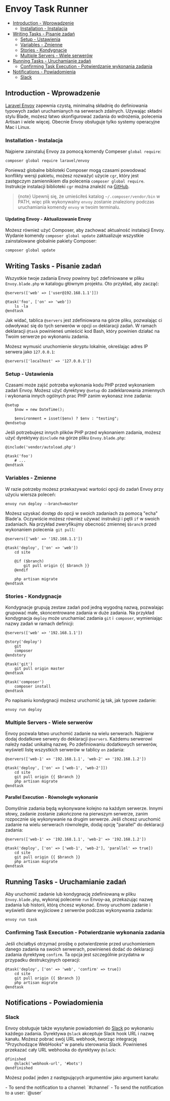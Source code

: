 # Envoy Task Runner

- [Introduction - Wprowadzenie](#introduction)
    - [Installation - Instalacja](#installation)
- [Writing Tasks - Pisanie zadań](#writing-tasks)
    - [Setup - Ustawienia](#setup)
    - [Variables - Zmienne](#variables)
    - [Stories - Kondygnacje](#stories)
    - [Multiple Servers - Wiele serwerów](#multiple-servers)
- [Running Tasks - Uruchamianie zadań](#running-tasks)
    - [Confirming Task Execution - Potwierdzanie wykonania zadania](#confirming-task-execution)
- [Notifications - Powiadomienia](#notifications)
    - [Slack](#slack)

<a name="introduction"></a>
## Introduction - Wprowadzenie

[Laravel Envoy](https://github.com/laravel/envoy) zapewnia czystą, minimalną składnię do definiowania typowych zadań uruchamianych na serwerach zdalnych. Używając składni stylu Blade, możesz łatwo skonfigurować zadania do wdrożenia, polecenia Artisan i wiele więcej. Obecnie Envoy obsługuje tylko systemy operacyjne Mac i Linux.

<a name="installation"></a>
### Installation - Instalacja

Najpierw zainstaluj Envoy za pomocą komendy Compeser `global require`:

    composer global require laravel/envoy

Ponieważ globalne biblioteki Composer mogą czasami powodować konflikty wersji pakietu, możesz rozważyć użycie `cgr`, który jest zastępczym zamiennikiem dla polecenia `composer global require`. Instrukcje instalacji biblioteki `cgr` można znaleźć na [GitHub](https://github.com/consolidation-org/cgr).

> {note} Upewnij się, że umieściłeś katalog `~/.composer/vendor/bin` w PATH, więc plik wykonywalny `envoy` zostanie znaleziony podczas uruchamiania komendy `envoy` w twoim terminalu.

#### Updating Envoy - Aktualizowanie Envoy

Możesz również użyć Composer, aby zachować aktualność instalacji Envoy. Wydanie komendy `composer global update` zaktualizuje wszystkie zainstalowane globalnie pakiety Composer:

    composer global update

<a name="writing-tasks"></a>
## Writing Tasks - Pisanie zadań

Wszystkie twoje zadania Envoy powinny być zdefiniowane w pliku `Envoy.blade.php` w katalogu głównym projektu. Oto przykład, aby zacząć:

    @servers(['web' => ['user@192.168.1.1']])

    @task('foo', ['on' => 'web'])
        ls -la
    @endtask

Jak widać, tablica `@servers` jest zdefiniowana na górze pliku, pozwalając ci odwoływać się do tych serwerów w opcji `on` deklaracji zadań. W ramach deklaracji `@task` powinieneś umieścić kod Bash, który powinien działać na Twoim serwerze po wykonaniu zadania.

Możesz wymusić uruchomienie skryptu lokalnie, określając adres IP serwera jako `127.0.0.1`:

    @servers(['localhost' => '127.0.0.1'])

<a name="setup"></a>
### Setup - Ustawienia

Czasami może zajść potrzeba wykonania kodu PHP przed wykonaniem zadań Envoy. Możesz użyć dyrektywy ```@setup``` do zadeklarowania zmiennych i wykonania innych ogólnych prac PHP zanim wykonasz inne zadania:

    @setup
        $now = new DateTime();

        $environment = isset($env) ? $env : "testing";
    @endsetup

Jeśli potrzebujesz innych plików PHP przed wykonaniem zadania, możesz użyć dyrektywy `@include` na górze pliku `Envoy.blade.php`:

    @include('vendor/autoload.php')

    @task('foo')
        # ...
    @endtask

<a name="variables"></a>
### Variables - Zmienne

W razie potrzeby możesz przekazywać wartości opcji do zadań Envoy przy użyciu wiersza poleceń:

    envoy run deploy --branch=master

Możesz uzyskać dostęp do opcji w swoich zadaniach za pomocą "echa" Blade'a. Oczywiście możesz również używać instrukcji i pętli `if` w swoich zadaniach. Na przykład zweryfikujmy obecność zmiennej `$branch` przed wykonaniem polecenia` git pull`:

    @servers(['web' => '192.168.1.1'])

    @task('deploy', ['on' => 'web'])
        cd site

        @if ($branch)
            git pull origin {{ $branch }}
        @endif

        php artisan migrate
    @endtask

<a name="stories"></a>
### Stories - Kondygnacje

Kondygnacje grupują zestaw zadań pod jedną wygodną nazwą, pozwalając grupować małe, skoncentrowane zadania w duże zadania. Na przykład kondygnacja `deploy` może uruchamiać zadania `git` i` composer`, wymieniając nazwy zadań w ramach definicji:

    @servers(['web' => '192.168.1.1'])

    @story('deploy')
        git
        composer
    @endstory

    @task('git')
        git pull origin master
    @endtask

    @task('composer')
        composer install
    @endtask

Po napisaniu kondygnacji możesz uruchomić ją tak, jak typowe zadanie:

    envoy run deploy

<a name="multiple-servers"></a>
### Multiple Servers - Wiele serwerów

Envoy pozwala łatwo uruchomić zadanie na wielu serwerach. Najpierw dodaj dodatkowe serwery do deklaracji `@servers`. Każdemu serwerowi należy nadać unikalną nazwę. Po zdefiniowaniu dodatkowych serwerów, wyświetl listę wszystkich serwerów w tablicy `on` zadania:

    @servers(['web-1' => '192.168.1.1', 'web-2' => '192.168.1.2'])

    @task('deploy', ['on' => ['web-1', 'web-2']])
        cd site
        git pull origin {{ $branch }}
        php artisan migrate
    @endtask

#### Parallel Execution - Równoległe wykonanie

Domyślnie zadania będą wykonywane kolejno na każdym serwerze. Innymi słowy, zadanie zostanie zakończone na pierwszym serwerze, zanim rozpocznie się wykonywanie na drugim serwerze. Jeśli chcesz uruchomić zadanie na wielu serwerach równolegle, dodaj opcję "parallel" do deklaracji zadania:

    @servers(['web-1' => '192.168.1.1', 'web-2' => '192.168.1.2'])

    @task('deploy', ['on' => ['web-1', 'web-2'], 'parallel' => true])
        cd site
        git pull origin {{ $branch }}
        php artisan migrate
    @endtask

<a name="running-tasks"></a>
## Running Tasks - Uruchamianie zadań

Aby uruchomić zadanie lub kondygnację zdefiniowaną w pliku `Envoy.blade.php`, wykonaj polecenie `run` Envoy-aa, przekazując nazwę zadania lub historii, którą chcesz wykonać. Envoy uruchomi zadanie i wyświetli dane wyjściowe z serwerów podczas wykonywania zadania:

    envoy run task

<a name="confirming-task-execution"></a>
### Confirming Task Execution - Potwierdzanie wykonania zadania

Jeśli chciałbyś otrzymać prośbę o potwierdzenie przed uruchomieniem danego zadania na swoich serwerach, powinieneś dodać do deklaracji zadania dyrektywę `confirm`. Ta opcja jest szczególnie przydatna w przypadku destrukcyjnych operacji:

    @task('deploy', ['on' => 'web', 'confirm' => true])
        cd site
        git pull origin {{ $branch }}
        php artisan migrate
    @endtask

<a name="notifications"></a>
<a name="hipchat-notifications"></a>
## Notifications - Powiadomienia

<a name="slack"></a>
### Slack

Envoy obsługuje także wysyłanie powiadomień do [Slack](https://slack.com) po wykonaniu każdego zadania. Dyrektywa `@slack` akceptuje Slack hook URL i nazwę kanału. Możesz pobrać swój URL webhook, tworząc integrację "Przychodzące WebHooks" w panelu sterowania Slack. Powinieneś przekazać cały URL webhooka do dyrektywy `@slack`:

    @finished
        @slack('webhook-url', '#bots')
    @endfinished

Możesz podać jeden z następujących argumentów jako argument kanału:

<div class="content-list" markdown="1">
- To send the notification to a channel: `#channel`
- To send the notification to a user: `@user`
</div>

